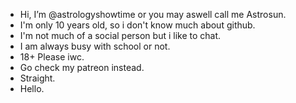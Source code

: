 - Hi, I’m @astrologyshowtime or you may aswell
  call me Astrosun.
- I'm only 10 years old, so i don't know
  much about github.
- I'm not much of a social person but i like
  to chat.
- I am always busy with school or not.
- 18+ Please iwc.
- Go check my patreon instead.
- Straight.
- Hello.
